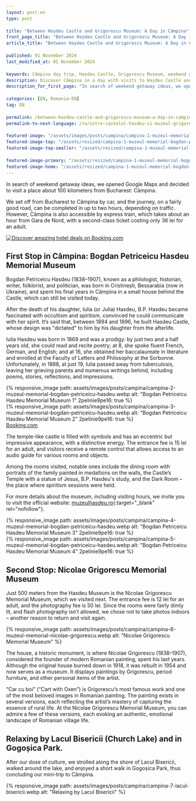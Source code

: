 ```yaml
---
layout: post.en
type: post

title: "Between Hașdeu Castle and Grigorescu Museum: A Day in Câmpina" #up in browser, max 60 chars
front_page_title: "Between Hașdeu Castle and Grigorescu Museum: A Day in Câmpina" #shows on the front page
article_title: "Between Hașdeu Castle and Grigorescu Museum: A Day in Câmpina" #shows on article page

published: 01 November 2024
last_modified_at: 01 November 2024

keywords: Câmpina day trip, Hașdeu Castle, Grigorescu Museum, weekend getaway Bucharest, Romanian art history, cultural tourism Romania, visit Câmpina attractions
description: Discover Câmpina in a day with visits to Hașdeu Castle and Grigorescu Museum, uncovering Romanian heritage, art, and nature. A perfect weekend getaway near Bucharest.  #max 160 chars
description_for_first_page: "In search of weekend getaway ideas, we opened Google Maps and decided to visit a place about 100 kilometers from Bucharest: Câmpina."

categories: [EN, Romania-EN]
tag: EN

permalink: /between-hasdeu-castle-and-grigorescu-museum-a-day-in-campina/
permalink-to-next-language: /ro/intre-castelul-hasdeu-si-muzeul-grigorescu-o-zi-in-campina/

featured-image: "/assets/images/posts/campina/campina-1-muzeul-memorial-bogdan-petriceicu-hasdeu.webp" # full size, poate fi empty daca featured-image-top e empty
featured-image-top: "/assets/resized/campina-1-muzeul-memorial-bogdan-petriceicu-hasdeu-1600x900.webp" # prima poza din articol, poate fi empty
featured-image-top-smaller: "/assets/resized/campina-1-muzeul-memorial-bogdan-petriceicu-hasdeu-800x450.webp" # 800

featured-image-primary: "/assets/resized/campina-1-muzeul-memorial-bogdan-petriceicu-hasdeu-800x450.webp" # poza care apare pe prima pagina landscape
featured-image-home: "/assets/resized/campina-1-muzeul-memorial-bogdan-petriceicu-hasdeu-800x450.webp" # poza care apare pe prima pagina square
---
```

In search of weekend getaway ideas, we opened Google Maps and decided to visit a place about 100 kilometers from Bucharest: Câmpina.

We set off from Bucharest to Câmpina by car, and the journey, on a fairly good road, can be completed in up to two hours, depending on traffic. However, Câmpina is also accessible by express train, which takes about an hour from Gara de Nord, with a second-class ticket costing only 36 lei for an adult.

<a href="https://www.booking.com/index.html?aid=7913345" target="_blank" rel="noopener noreferrer">
    <img 
        src="/assets/images/helper/banner-booking-en-1.jpg" 
        srcset="
            /assets/images/helper/banner-booking-en-2-square.jpg 800w,
            /assets/images/helper/banner-booking-en-1.jpg 1200w"
        sizes="(max-width: 800px) and (orientation: portrait) 100vw, 1200px"
        class="img-fluid mt-5 mb-5" 
        alt="Discover amazing hotel deals on Booking.com">
</a>

## First Stop in Câmpina: Bogdan Petriceicu Hasdeu Memorial Museum

Bogdan Petriceicu Hasdeu (1838–1907), known as a philologist, historian, writer, folklorist, and politician, was born in Cristinești, Bessarabia (now in Ukraine), and spent his final years in Câmpina in a small house behind the Castle, which can still be visited today.

After the death of his daughter, Iulia (or Julia) Hasdeu, B.P. Hasdeu became fascinated with occultism and spiritism, convinced he could communicate with her spirit. It’s said that, between 1894 and 1896, he built Hasdeu Castle, whose design was "dictated" to him by his daughter from the afterlife.

Iulia Hasdeu was born in 1869 and was a prodigy: by just two and a half years old, she could read and recite poetry; at 8, she spoke fluent French, German, and English; and at 16, she obtained her baccalaureate in literature and enrolled at the Faculty of Letters and Philosophy at the Sorbonne. Unfortunately, in 1888, at just 19, Iulia passed away from tuberculosis, leaving her grieving parents and numerous writings behind, including poems, stories, reflections, and impressions.

<div class="row mb-4">
    <div class="col-xs-12 col-sm-6 text-center mb-3 mt-3">
            {% responsive_image path: assets/images/posts/campina/campina-2-muzeul-memorial-bogdan-petriceicu-hasdeu.webp  alt: "Bogdan Petriceicu Hasdeu Memorial Museum 1" 2pelinie9pe16: true %}
    </div>
    <div class="col-xs-12 col-sm-6 text-center mb-3 mt-3">
            {% responsive_image path: assets/images/posts/campina/campina-3-muzeul-memorial-bogdan-petriceicu-hasdeu.webp alt: "Bogdan Petriceicu Hasdeu Memorial Museum 2" 2pelinie9pe16: true %}
    </div>
</div>

<ins class="bookingaff" data-aid="2429896" data-target_aid="2429896" data-prod="dfl2" data-width="100%" data-height="auto" data-lang="en" data-dest_id="-1155599" data-dest_type="city" data-df_num_properties="9">
    <!-- Anything inside will go away once widget is loaded. -->
        <a href="//www.booking.com?aid=2429896">Booking.com</a>
</ins>
<script type="text/javascript">
    (function(d, sc, u) {
      var s = d.createElement(sc), p = d.getElementsByTagName(sc)[0];
      s.type = 'text/javascript';
      s.async = true;
      s.src = u + '?v=' + (+new Date());
      p.parentNode.insertBefore(s,p);
      })(document, 'script', '//cf.bstatic.com/static/affiliate_base/js/flexiproduct.js');
</script>

The temple-like castle is filled with symbols and has an eccentric but impressive appearance, with a distinctive energy. The entrance fee is 15 lei for an adult, and visitors receive a remote control that allows access to an audio guide for various rooms and objects.

Among the rooms visited, notable ones include the dining room with portraits of the family painted in medallions on the walls, the Castle’s Temple with a statue of Jesus, B.P. Hasdeu's study, and the Dark Room – the place where spiritism sessions were held.

For more details about the museum, including visiting hours, we invite you to visit the official website: [muzeulhasdeu.ro](https://www.muzeulhasdeu.ro/){:target="_blank" rel="nofollow"}.

<div class="row mb-4">
    <div class="col-xs-12 col-sm-6 text-center mb-3 mt-3">
            {% responsive_image path: assets/images/posts/campina/campina-4-muzeul-memorial-bogdan-petriceicu-hasdeu.webp alt: "Bogdan Petriceicu Hasdeu Memorial Museum 3" 2pelinie9pe16: true %}
    </div>
    <div class="col-xs-12 col-sm-6 text-center mb-3 mt-3">
            {% responsive_image path: assets/images/posts/campina/campina-5-muzeul-memorial-bogdan-petriceicu-hasdeu.webp alt: "Bogdan Petriceicu Hasdeu Memorial Museum 4" 2pelinie9pe16: true %}
    </div>
</div>
<div data-gyg-widget="auto" data-gyg-partner-id="HA6BSPM" data-gyg-cmp="Campina"></div>

## Second Stop: Nicolae Grigorescu Memorial Museum

Just 500 meters from the Hasdeu Museum is the Nicolae Grigorescu Memorial Museum, which we visited next. The entrance fee is 12 lei for an adult, and the photography fee is 50 lei. Since the rooms were fairly dimly lit, and flash photography isn’t allowed, we chose not to take photos indoors – another reason to return and visit again.

{% responsive_image path: assets/images/posts/campina/campina-6-muzeul-memorial-nicolae-grigorescu.webp alt: "Nicolae Grigorescu Memorial Museum" %}
<div data-gyg-widget="auto" data-gyg-partner-id="HA6BSPM" data-gyg-cmp="Campina"></div>

The house, a historic monument, is where Nicolae Grigorescu (1838–1907), considered the founder of modern Romanian painting, spent his last years. Although the original house burned down in 1918, it was rebuilt in 1954 and now serves as a museum. It displays paintings by Grigorescu, period furniture, and other personal items of the artist.

“Car cu boi” (“Cart with Oxen”) is Grigorescu’s most famous work and one of the most beloved images in Romanian painting. The painting exists in several versions, each reflecting the artist’s mastery of capturing the essence of rural life. At the Nicolae Grigorescu Memorial Museum, you can admire a few of these versions, each evoking an authentic, emotional landscape of Romanian village life.

## Relaxing by Lacul Bisericii (Church Lake) and in Gogoșica Park.

After our dose of culture, we strolled along the shore of Lacul Bisericii, walked around the lake, and enjoyed a short walk in Gogoșica Park, thus concluding our mini-trip to Câmpina.

{% responsive_image path: assets/images/posts/campina/campina-7-lacul-bisericii.webp alt: "Relaxing by Lacul Bisericii" %}
<div data-gyg-widget="auto" data-gyg-partner-id="HA6BSPM" data-gyg-cmp="Campina"></div>